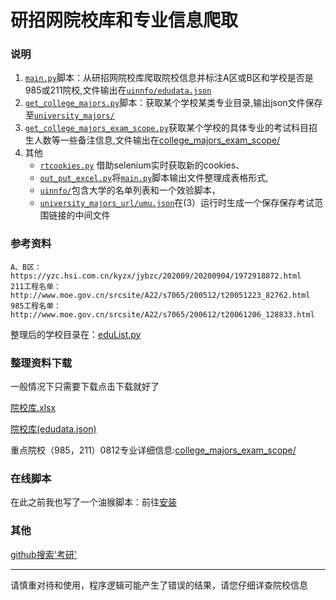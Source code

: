 # 研招网院校库和专业信息爬取


### 说明

1. [`main.py`](main.py)脚本：从研招网院校库爬取院校信息并标注A区或B区和学校是否是985或211院校,文件输出在[`uinnfo/edudata.json`](uinnfo/edudata.json)
2. [`get_college_majors.py`](get_college_majors.py)脚本：获取某个学校某类专业目录,输出json文件保存至[`university_majors/`](university_majors/)
3. [`get_college_majors_exam_scope.py`](get_college_majors_exam_scope.py)获取某个学校的具体专业的考试科目招生人数等一些备注信息,文件输出在[college_majors_exam_scope/](college_majors_exam_scope/)
4. 其他
   - [`rtcookies.py`](rtcookies.py) 借助selenium实时获取新的cookies、
   - [`out_put_excel.py`](out_put_excel.py)将[`main.py`](main.py)脚本输出文件整理成表格形式,
   - [`uinnfo/`](uinnfo/)包含大学的名单列表和一个效验脚本，
   - [`university_majors_url/umu.json`](university_majors_url/umu.json)在(3）运行时生成一个保存保存考试范围链接的中间文件
    
### 参考资料
```angular2html
A、B区：https://yzc.hsi.com.cn/kyzx/jybzc/202009/20200904/1972918872.html
211工程名单：http://www.moe.gov.cn/srcsite/A22/s7065/200512/t20051223_82762.html
985工程名单：http://www.moe.gov.cn/srcsite/A22/s7065/200612/t20061206_128833.html
```
整理后的学校目录在：[eduList.py](uinnfo/eduList.py)

### 整理资料下载

一般情况下只需要下载点击下载就好了

[院校库.xlsx](documentation/院校库.xlsx)

[院校库(edudata.json)](documentation/edudata.json)

重点院校（985，211）0812专业详细信息:[college_majors_exam_scope/](college_majors_exam_scope/)


### 在线脚本
在此之前我也写了一个油猴脚本：前往[安装](https://greasyfork.org/zh-CN/scripts/423952)

### 其他

[github搜索'考研'](https://github.com/search?q=%E8%80%83%E7%A0%94)

---
请慎重对待和使用，程序逻辑可能产生了错误的结果，请您仔细详查院校信息

